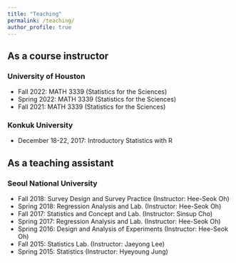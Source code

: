 ```yaml
---
title: "Teaching"
permalink: /teaching/
author_profile: true
---
```


## As a course instructor

### University of Houston

- Fall 2022: MATH 3339 (Statistics for the Sciences)
- Spring 2022: MATH 3339 (Statistics for the Sciences)
- Fall 2021: MATH 3339 (Statistics for the Sciences)

### Konkuk University

- December 18-22, 2017: Introductory Statistics with R

## As a teaching assistant

### Seoul National University

- Fall 2018: Survey Design and Survey Practice (Instructor: Hee-Seok Oh)
- Spring 2018: Regression Analysis and Lab. (Instructor: Hee-Seok Oh)
- Fall 2017: Statistics and Concept and Lab. (Instructor: Sinsup Cho)
- Spring 2017: Regression Analysis and Lab. (Instructor: Hee-Seok Oh)
- Spring 2016: Design and Analysis of Experiments (Instructor: Hee-Seok Oh)
- Fall 2015: Statistics Lab. (Instructor: Jaeyong Lee)
- Spring 2015: Statistics (Instructor: Hyeyoung Jung)
